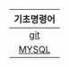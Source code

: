

|기초명령어|
|:---:|
|[git](https://github.com/jsjune/basic/blob/master/git.md)|
|[MYSQL](https://github.com/jsjune/basic/blob/master/MYSQL.md)|
